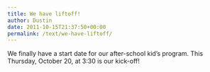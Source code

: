 ```yaml
---
title: We have liftoff!
author: Dustin
date: 2011-10-15T21:37:50+00:00
permalink: /text/we-have-liftoff/
---
```

We finally have a start date for our after-school kid&#8217;s program. This Thursday, October 20, at 3:30 is our kick-off!
